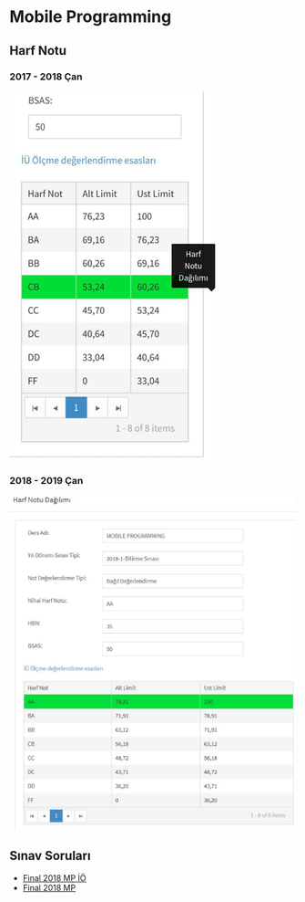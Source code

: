 # Mobile Programming 

## Harf Notu

### 2017 - 2018 Çan

![](../../res/can_mobile_prom.png)

### 2018 - 2019 Çan

![](../../res/can_mobile_prom_bitirme.png)
<!--Index-->


## Sınav Soruları

- [Final 2018 MP İÖ](./S%C4%B1nav%20Sorular%C4%B1/Final%202018%20MP%20%C4%B0%C3%96.pdf)
- [Final 2018 MP](./S%C4%B1nav%20Sorular%C4%B1/Final%202018%20MP.pdf)



<!--Index-->
